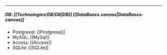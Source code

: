 
___
##### DB: [[Technologies/DB/DB|DB]] [[DataBases.canvas|DataBases-canvas]]
- Postgresql: [[Postgresql]]
- MySQL; [[MySql]]
- Access: [[Access]]
- SQLite: [[SQLite]]